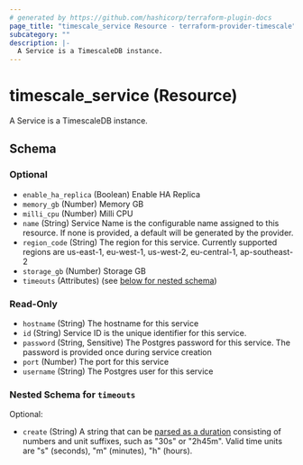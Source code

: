 ```yaml
---
# generated by https://github.com/hashicorp/terraform-plugin-docs
page_title: "timescale_service Resource - terraform-provider-timescale"
subcategory: ""
description: |-
  A Service is a TimescaleDB instance.
---
```


# timescale_service (Resource)

A Service is a TimescaleDB instance.



<!-- schema generated by tfplugindocs -->
## Schema

### Optional

- `enable_ha_replica` (Boolean) Enable HA Replica
- `memory_gb` (Number) Memory GB
- `milli_cpu` (Number) Milli CPU
- `name` (String) Service Name is the configurable name assigned to this resource. If none is provided, a default will be generated by the provider.
- `region_code` (String) The region for this service. Currently supported regions are us-east-1, eu-west-1, us-west-2, eu-central-1, ap-southeast-2
- `storage_gb` (Number) Storage GB
- `timeouts` (Attributes) (see [below for nested schema](#nestedatt--timeouts))

### Read-Only

- `hostname` (String) The hostname for this service
- `id` (String) Service ID is the unique identifier for this service.
- `password` (String, Sensitive) The Postgres password for this service. The password is provided once during service creation
- `port` (Number) The port for this service
- `username` (String) The Postgres user for this service

<a id="nestedatt--timeouts"></a>
### Nested Schema for `timeouts`

Optional:

- `create` (String) A string that can be [parsed as a duration](https://pkg.go.dev/time#ParseDuration) consisting of numbers and unit suffixes, such as "30s" or "2h45m". Valid time units are "s" (seconds), "m" (minutes), "h" (hours).
